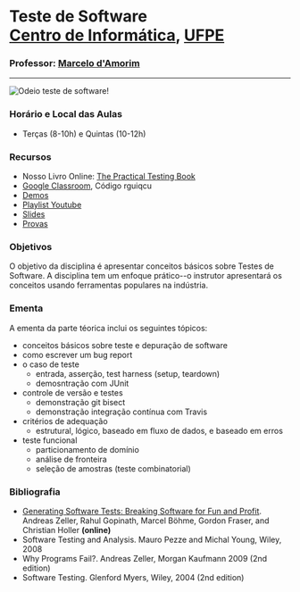 # Teste de Software <br> [Centro de Informática](http://www.cin.ufpe.br), [UFPE](http://www.ufpe.br) 
### Professor: [Marcelo d'Amorim](http://www.cin.ufpe.br/~damorim/)
<hr>

![Odeio teste de software!](https://raw.githubusercontent.com/damorim/testing-cin/master/img/scared-bug-clipart-1.jpg)

<!--Esta disciplina é oferecida na graduação e na pós-graduação, em semestres alternados.<br> 2019.1 -->

### Horário e Local das Aulas
* Terças (8-10h) e Quintas (10-12h)

### Recursos
- Nosso Livro Online: [The Practical Testing Book](https://damorimrg.github.io/practical_testing_book/intro.html)
- [Google Classroom](https://classroom.google.com/u/0/c/MTQ4MjEyNzA1OTY2), Código rguiqcu
- [Demos](https://github.com/damorimRG/practical_testing_book/tree/master/demos)
- [Playlist Youtube](https://www.youtube.com/playlist?list=PLFBNFAddO-xtGVJjiZACr-H3dpPn8zam7)
- [Slides](https://github.com/damorimRG/testing-cin/blob/master/testing-minicourse.pptx)
- [Provas](https://github.com/damorimRG/testing-cin/tree/master/provas)
<!--- [Planilha de notas](http://tiny.cc/6zgelz)-->

### Objetivos

O objetivo da disciplina é apresentar conceitos básicos sobre Testes de Software. A disciplina tem um enfoque prático--o instrutor apresentará os conceitos usando ferramentas populares na indústria.

<!---
### Forma de Avaliação
- Prova 20%
- Seminário 30% ([Temas](http://tiny.cc/g5helz))
- Projeto 50% (Para alunos de graduação -> [Especificação](http://tiny.cc/rxhelz))
--->

### Ementa

A ementa da parte téorica inclui os seguintes tópicos:

* conceitos básicos sobre teste e depuração de software
* como escrever um bug report
* o caso de teste 
  * entrada, asserção, test harness (setup, teardown)
  * demosntração com JUnit
* controle de versão e testes
  * demonstração git bisect
  * demonstração integração contínua com Travis
* critérios de adequação
  * estrutural, lógico, baseado em fluxo de dados, e baseado em erros
* teste funcional
  * particionamento de domínio
  * análise de fronteira
  * seleção de amostras (teste combinatorial)


### Bibliografia
- [Generating Software Tests: Breaking Software for Fun and Profit](https://www.fuzzingbook.org/). Andreas Zeller, Rahul Gopinath, Marcel Böhme, Gordon Fraser, and Christian Holler <b>(online)</b>
- Software Testing and Analysis. Mauro Pezze and Michal Young, Wiley, 2008  
- Why Programs Fail?. Andreas Zeller, Morgan Kaufmann 2009 (2nd edition)
- Software Testing. Glenford Myers, Wiley, 2004 (2nd edition)


<!---

### Cronograma de Aulas

**Atenção!** 
*Este plano de aulas está sujeito a alterações durante o semestre, visite frequentemente a página para obter a versão mais atualizada, ou acompanhe os updates no repositório.*

| # | Data | Assunto | Vídeos |
|:---:|:----:|:----------------------:|:----------------------|
| 01 | 10/03/2020 | Visão geral da disciplina. | |
| 02 | 12/03/2020 | Definições: Falta versus falha, Teste versus depuração, e os vários tipos de teste. | [Specs](https://youtu.be/DafMDBHtwl4) |
| 03 | 17/03/2020 | Framework de testes. <b>Demo</b>: JUnit + Python unittest | - [Quiz](https://www.youtube.com/watch?v=ugTQz2HJeoM)<br>- [Agenda + Framework de Testes](https://www.youtube.com/watch?v=NvNQAuoAf6s)<br>- [Demo: JUnit+Hamcrest](https://youtu.be/GeQGAlpsUTk) |
| 04 | 19/03/2020 | Sistemas de build. <b>Demo</b>: Gradle |  |
| 05 | 24/03/2020 | Cobertura. <b>Demo</b>: Jacoco |  |
| 06 | 26/03/2020 | Teste de mutação. <b>Demo</b>: PIT |  |
| 06 | 31/03/2020 | Teste combinatorial. <b>Demo</b>: ACTS |  |
| 07 | 02/04/2020 | "Behavior-Driven Development". <b>Demo</b>: Cucumber |  |
| 08 | 07/04/2020 | UI Testing. <b>Demo</b>: Selenium, Watir |  |
| 09 | 09/04/2020 | Fuzzing. <b>Demo</b>: AFL |  |
| 10 | 14/04/2020| Prova | - |

-->

<!--
| - | -| Seminários | - |
| - | - | Apresentação de projetos | - |
-->
